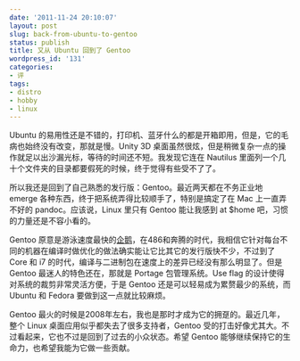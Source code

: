 ```yaml
---
date: '2011-11-24 20:10:07'
layout: post
slug: back-from-ubuntu-to-gentoo
status: publish
title: 又从 Ubuntu 回到了 Gentoo
wordpress_id: '131'
categories:
- 评
tags:
- distro
- hobby
- linux
---
```


Ubuntu 的易用性还是不错的，打印机、蓝牙什么的都是开箱即用，但是，它的毛病也始终没有改变，那就是慢。Unity 3D 桌面虽然很炫，但是稍微复杂一点的操作就足以出沙漏光标，等待的时间还不短。我发现它连在 Nautilus 里面列一个几十个文件夹的目录都要假死的时候，终于觉得有些受不了了。

所以我还是回到了自己熟悉的发行版：Gentoo。最近两天都在不务正业地 emerge 各种东西，终于把系统弄得比较顺手了，特别是搞定了在 Mac 上一直弄不好的 pandoc。应该说，Linux 里只有 Gentoo 能让我感到 at $home 吧，习惯的力量还是不容小看的。

Gentoo 原意是游泳速度最快的[企鹅](http://en.wikipedia.org/wiki/Gentoo_Penguin)，在486和奔腾的时代，我相信它针对每台不同的机器在编译时做优化的做法确实能让它比其它的发行版快不少，不过到了 Core 和 i7 的时代，编译与二进制包在速度上的差异已经没有那么明显了。但是 Gentoo 最迷人的特色还在，那就是 Portage 包管理系统。Use flag 的设计使得对系统的裁剪非常灵活方便，于是 Gentoo 还是可以轻易成为累赘最少的系统，而 Ubuntu 和 Fedora 要做到这一点就比较麻烦。

Gentoo 最火的时候是2008年左右，我也是那时才成为它的拥趸的。最近几年，整个 Linux 桌面应用似乎都失去了很多支持者，Gentoo 受的打击好像尤其大。不过看起来，它也不过是回到了过去的小众状态。希望 Gentoo 能够继续保持它的生命力，也希望我能为它做一些贡献。

